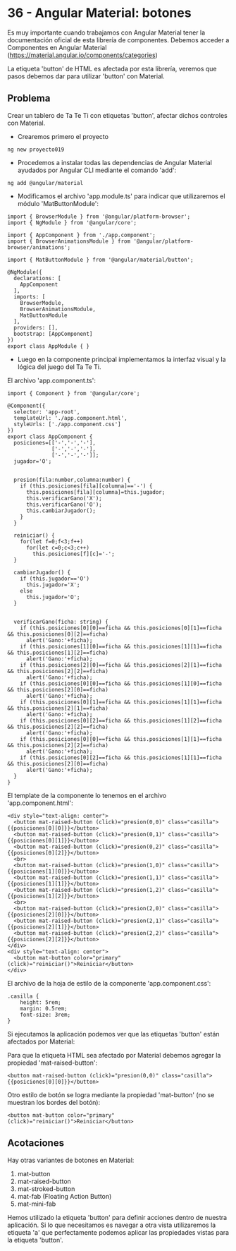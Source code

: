 # 36 - Angular Material: botones
Es muy importante cuando trabajamos con Angular Material tener la documentación oficial de esta librería de componentes. 
Debemos acceder a Componentes en Angular Material (https://material.angular.io/components/categories)

La etiqueta 'button' de HTML es afectada por esta librería, veremos que pasos debemos dar para utilizar 'button' con Material.

## Problema
Crear un tablero de Ta Te Ti con etiquetas 'button', afectar dichos controles con Material.

- Crearemos primero el proyecto

```ng new proyecto019```

- Procedemos a instalar todas las dependencias de Angular Material ayudados por Angular CLI mediante el comando 'add':

```ng add @angular/material```

- Modificamos el archivo 'app.module.ts' para indicar que utilizaremos el módulo 'MatButtonModule':
```
import { BrowserModule } from '@angular/platform-browser';
import { NgModule } from '@angular/core';

import { AppComponent } from './app.component';
import { BrowserAnimationsModule } from '@angular/platform-browser/animations';

import { MatButtonModule } from '@angular/material/button';

@NgModule({
  declarations: [
    AppComponent
  ],
  imports: [
    BrowserModule,
    BrowserAnimationsModule,
    MatButtonModule
  ],
  providers: [],
  bootstrap: [AppComponent]
})
export class AppModule { }
```

- Luego en la componente principal implementamos la interfaz visual y la lógica del juego del Ta Te Ti.

El archivo 'app.component.ts':
```
import { Component } from '@angular/core';

@Component({
  selector: 'app-root',
  templateUrl: './app.component.html',
  styleUrls: ['./app.component.css']
})
export class AppComponent {
  posiciones=[['-','-','-'],
              ['-','-','-'],
              ['-','-','-']];
  jugador='O';
  

  presion(fila:number,columna:number) {
    if (this.posiciones[fila][columna]=='-') {
      this.posiciones[fila][columna]=this.jugador;
      this.verificarGano('X');
      this.verificarGano('O');
      this.cambiarJugador();
    }
  }

  reiniciar() {
    for(let f=0;f<3;f++)
      for(let c=0;c<3;c++)
        this.posiciones[f][c]='-';
  }

  cambiarJugador() {
    if (this.jugador=='O')
      this.jugador='X';
    else
      this.jugador='O';    
  }
 

  verificarGano(ficha: string) {
    if (this.posiciones[0][0]==ficha && this.posiciones[0][1]==ficha && this.posiciones[0][2]==ficha)
      alert('Gano:'+ficha);
    if (this.posiciones[1][0]==ficha && this.posiciones[1][1]==ficha && this.posiciones[1][2]==ficha)
      alert('Gano:'+ficha);
    if (this.posiciones[2][0]==ficha && this.posiciones[2][1]==ficha && this.posiciones[2][2]==ficha)
      alert('Gano:'+ficha);
    if (this.posiciones[0][0]==ficha && this.posiciones[1][0]==ficha && this.posiciones[2][0]==ficha)
      alert('Gano:'+ficha);
    if (this.posiciones[0][1]==ficha && this.posiciones[1][1]==ficha && this.posiciones[2][1]==ficha)
      alert('Gano:'+ficha);
    if (this.posiciones[0][2]==ficha && this.posiciones[1][2]==ficha && this.posiciones[2][2]==ficha)
      alert('Gano:'+ficha);      
    if (this.posiciones[0][0]==ficha && this.posiciones[1][1]==ficha && this.posiciones[2][2]==ficha)
      alert('Gano:'+ficha);
    if (this.posiciones[0][2]==ficha && this.posiciones[1][1]==ficha && this.posiciones[2][0]==ficha)
      alert('Gano:'+ficha);      
  }
}
```

El template de la componente lo tenemos en el archivo 'app.component.html':
```
<div style="text-align: center">
  <button mat-raised-button (click)="presion(0,0)" class="casilla">{{posiciones[0][0]}}</button>
  <button mat-raised-button (click)="presion(0,1)" class="casilla">{{posiciones[0][1]}}</button>
  <button mat-raised-button (click)="presion(0,2)" class="casilla">{{posiciones[0][2]}}</button>
  <br>
  <button mat-raised-button (click)="presion(1,0)" class="casilla">{{posiciones[1][0]}}</button>
  <button mat-raised-button (click)="presion(1,1)" class="casilla">{{posiciones[1][1]}}</button>
  <button mat-raised-button (click)="presion(1,2)" class="casilla">{{posiciones[1][2]}}</button>
  <br>
  <button mat-raised-button (click)="presion(2,0)" class="casilla">{{posiciones[2][0]}}</button>
  <button mat-raised-button (click)="presion(2,1)" class="casilla">{{posiciones[2][1]}}</button>
  <button mat-raised-button (click)="presion(2,2)" class="casilla">{{posiciones[2][2]}}</button>
</div>
<div style="text-align: center">
  <button mat-button color="primary" (click)="reiniciar()">Reiniciar</button>
</div>
```

El archivo de la hoja de estilo de la componente 'app.component.css':
```
.casilla {
    height: 5rem;
    margin: 0.5rem;
    font-size: 3rem;
}
```

Si ejecutamos la aplicación podemos ver que las etiquetas 'button' están afectados por Material:

Para que la etiqueta HTML sea afectado por Material debemos agregar la propiedad 'mat-raised-button':

```<button mat-raised-button (click)="presion(0,0)" class="casilla">{{posiciones[0][0]}}</button>```

Otro estilo de botón se logra mediante la propiedad 'mat-button' (no se muestran los bordes del botón):

```<button mat-button color="primary" (click)="reiniciar()">Reiniciar</button>```

## Acotaciones
Hay otras variantes de botones en Material:

1. mat-button
2. mat-raised-button
3. mat-stroked-button
4. mat-fab (Floating Action Button)
5. mat-mini-fab

Hemos utilizado la etiqueta 'button' para definir acciones dentro de nuestra aplicación. 
Si lo que necesitamos es navegar a otra vista utilizaremos la etiqueta 'a' que perfectamente podemos aplicar las propiedades vistas para la etiqueta 'button'.
